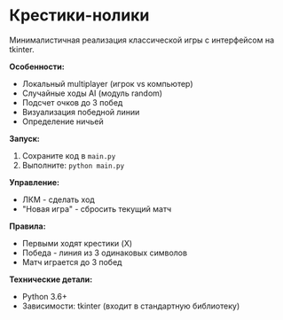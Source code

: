# Крестики-нолики

Минималистичная реализация классической игры с интерфейсом на tkinter.

**Особенности:**
- Локальный multiplayer (игрок vs компьютер)
- Случайные ходы AI (модуль random)
- Подсчет очков до 3 побед
- Визуализация победной линии
- Определение ничьей

**Запуск:**
1. Сохраните код в `main.py`
2. Выполните: `python main.py`

**Управление:**
- ЛКМ - сделать ход
- "Новая игра" - сбросить текущий матч

**Правила:**
- Первыми ходят крестики (X)
- Победа - линия из 3 одинаковых символов
- Матч играется до 3 побед

**Технические детали:**
- Python 3.6+
- Зависимости: tkinter (входит в стандартную библиотеку)
